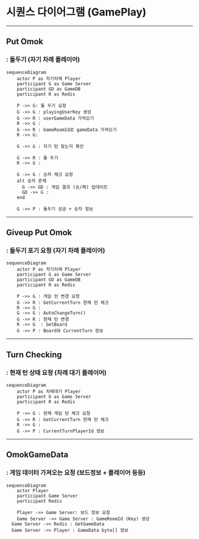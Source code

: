 # 시퀀스 다이어그램 (GamePlay)
------------------------------
## Put Omok
### : 돌두기 (자기 차례 플레이어)
```mermaid
sequenceDiagram
	actor P as 자기차례 Player
	participant G as Game Server
	participant GD as GameDB
  	participant R as Redis

	P ->> G: 돌 두기 요청
	G ->> G : playingUserKey 생성
 	G ->> R : userGameData 가져오기
	R ->> G :  
  	G ->> R : GameRoomId로 gameData 가져오기
  	R ->> G: 

	G ->> G : 자기 턴 맞는지 확인

	G ->> R : 돌 두기
	R ->> G :  

	G ->> G : 승자 체크 요청
	alt 승자 존재
	  G ->> GD : 게임 결과 (승/패) 업데이트
	  GD ->> G :   
	end

  	G ->> P : 돌두기 성공 + 승자 정보

```

------------------------------

## Giveup Put Omok 
### : 돌두기 포기 요청 (자기 차례 플레이어)
```mermaid
sequenceDiagram
	actor P as 자기차례 Player
	participant G as Game Server
	participant GD as GameDB
  	participant R as Redis

	P ->> G : 게임 턴 변경 요청
	G ->> R : GetCurrentTurn 현재 턴 체크
  	R ->> G : 
	G ->> G : AutoChangeTurn()
	G ->> R : 현재 턴 변경
	R ->> G  : GetBoard
	G ->> P : Board와 CurrentTurn 정보

```



------------------------------

## Turn Checking 
### : 현재 턴 상태 요청 (차례 대기 플레이어)

```mermaid
sequenceDiagram
	actor P as 차례대기 Player
	participant G as Game Server
  	participant R as Redis

	P ->> G : 현재 게임 턴 체크 요청
	G ->> R : GetCurrentTurn 현재 턴 체크
  	R ->> G : 
  	G ->> P : CurrentTurnPlayerId 정보

```


------------------------------


## OmokGameData 
### : 게임 데이터 가져오는 요청 (보드정보 + 플레이어 등등)

```mermaid
sequenceDiagram
	actor Player
	participant Game Server
  	participant Redis

	Player ->> Game Server: 보드 정보 요청
	Game Server ->> Game Server : GameRoomId (Key) 생성
  Game Server ->> Redis : GetGameData
  Game Server ->> Player : GameData byte[] 정보

```


